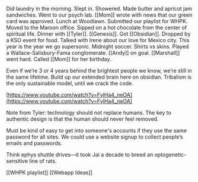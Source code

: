 Did laundry in the morning. Slept in. Showered. Made butter and apricot jam sandwiches. Went to our psych lab. [[Mom]] wrote with news that our green card was approved. Lunch at Woodlawn. Submitted our playlist for WHPK. Moved to the Maroon office. Sipped on a hot chocolate from the center of spiritual life. Dinner with [[Tyler]]. [[Genesis]]. Got [[Obsidian]]. Dropped by a KSO event for food. Talked with Irene about our love for Mexico city. This year is the year we go supersonic. Midnight soccer. Shirts vs skins. Played a Wallace-Salisbury-Fama conglomerate. [[Andy]] on goal. [[Marshall]] went hard. Called [[Mom]] for her birthday.

Even if we’re 3 or 4 years behind the brightest people we know, we’re still in the same lifetime.
Build up our extended brain here on obsidian.
Tribalism is the only sustainable model, until we crack the code.

[https://www.youtube.com/watch?v=FylHa4_neOA](https://www.youtube.com/watch?v=FylHa4_neOA)

Note from Tyler: technology should not replace humans. The key to authentic design is that the human should never feel removed. 

Must be kind of easy to get into someone's accounts if they use the same password for all sites. We could use a website signup to collect people’s emails and passwords.

Think ephys shuttle drives—it took Jai a decade to breed an optogenetic-sensitive line of rats.

[[WHPK playlist]]
[[Webapp Ideas]]

